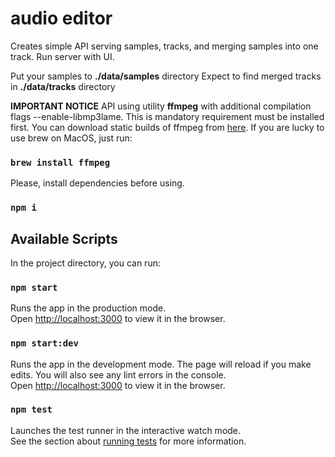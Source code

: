 

# audio editor
Creates simple API serving samples, tracks, and merging samples into one track.
Run server with UI.

Put your samples to **./data/samples** directory
Expect to find merged tracks in **./data/tracks** directory

**IMPORTANT NOTICE**
API using utility **ffmpeg** with additional compilation flags --enable-libmp3lame.
This is mandatory requirement must be installed first.
You can download static builds of ffmpeg from [here](https://johnvansickle.com/ffmpeg/). If you are lucky to use brew on MacOS, just run:
### `brew install ffmpeg`

Please, install dependencies before using.
### `npm i`

## Available Scripts

In the project directory, you can run:

### `npm start`

Runs the app in the production mode.\
Open [http://localhost:3000](http://localhost:3000) to view it in the browser.

### `npm start:dev`

Runs the app in the development mode.
The page will reload if you make edits.
You will also see any lint errors in the console. \
Open [http://localhost:3000](http://localhost:3000) to view it in the browser.


### `npm test`

Launches the test runner in the interactive watch mode.\
See the section about [running tests](https://facebook.github.io/create-react-app/docs/running-tests) for more information.


